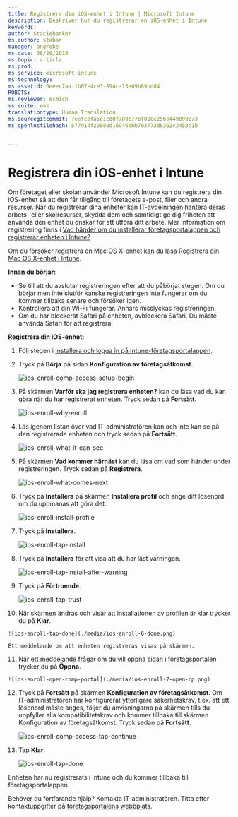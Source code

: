```yaml
---
title: Registrera din iOS-enhet i Intune | Microsoft Intune
description: Beskriver hur du registrerar en iOS-enhet i Intune
keywords: 
author: Staciebarker
ms.author: stabar
manager: angrobe
ms.date: 08/29/2016
ms.topic: article
ms.prod: 
ms.service: microsoft-intune
ms.technology: 
ms.assetid: 6eeec7aa-1b07-4ce3-894c-13e09b89bdd4
ROBOTS: 
ms.reviewer: esmich
ms.suite: ems
translationtype: Human Translation
ms.sourcegitcommit: 7eefcefa5e1cd0f789c77bf020c256e449099273
ms.openlocfilehash: 577d14f29880d16046bbb703773d6362c2458c1b


---
```



# Registrera din iOS-enhet i Intune

Om företaget eller skolan använder Microsoft Intune kan du registrera din iOS-enhet så att den får tillgång till företagets e-post, filer och andra resurser. När du registrerar dina enheter kan IT-avdelningen hantera deras arbets- eller skolresurser, skydda dem och samtidigt ge dig friheten att använda den enhet du önskar för att utföra ditt arbete. Mer information om registrering finns i [Vad händer om du installerar företagsportalappen och registrerar enheten i Intune?](what-happens-if-you-install-the-company-portal-app-and-enroll-your-device-in-intune-ios.md).

Om du försöker registrera en Mac OS X-enhet kan du läsa [Registrera din Mac OS X-enhet i Intune](enroll-your-device-in-intune-mac-os-x.md).

**Innan du börjar:**

- Se till att du avslutar registreringen efter att du påbörjat stegen. Om du börjar men inte slutför kanske registreringen inte fungerar om du kommer tillbaka senare och försöker igen.
- Kontrollera att din Wi-Fi fungerar. Annars misslyckas registreringen.
- Om du har blockerat Safari på enheten, avblockera Safari. Du måste använda Safari för att registrera.


**Registrera din iOS-enhet:**

1.  Följ stegen i [Installera och logga in på Intune-företagsportalappen](install-and-sign-in-to-the-intune-company-portal-app-ios.md).

2. Tryck på **Börja** på sidan **Konfiguration av företagsåtkomst**.

    ![ios-enroll-comp-access-setup-begin](./media/ios-enroll-1a-comp-access-setup.png)

3. På skärmen **Varför ska jag registrera enheten?** kan du läsa vad du kan göra när du har registrerat enheten. Tryck sedan på **Fortsätt**.

    ![ios-enroll-why-enroll](./media/ios-enroll-1b-why-enroll.png)

4. Läs igenom listan över vad IT-administratören kan och inte kan se på den registrerade enheten och tryck sedan på **Fortsätt**.

    ![ios-enroll-what-it-can-see](./media/ios-enroll-1c-we-care-privacy.png)

5.  På skärmen **Vad kommer härnäst** kan du läsa om vad som händer under registreringen. Tryck sedan på **Registrera**.

    ![ios-enroll-what-comes-next](./media/ios-enroll-1d-what-comes-next.png)

6.  Tryck på **Installera** på skärmen **Installera profil** och ange ditt lösenord om du uppmanas att göra det.

    ![ios-enroll-install-profile](./media/ios-enroll-2-mgt-profile-install.png)

7.  Tryck på **Installera**.

    ![ios-enroll-tap-install](./media/ios-enroll-3-mgt-profile-install-2.png)    

8.  Tryck på **Installera** för att visa att du har läst varningen.

    ![ios-enroll-tap-install-after-warning](./media/ios-enroll-4-warning.png)

9.  Tryck på **Förtroende**.

    ![ios-enroll-tap-trust](./media/ios-enroll-5-trust.png)

10.  När skärmen ändras och visar att installationen av profilen är klar trycker du på **Klar**.

    ![ios-enroll-tap-done](./media/ios-enroll-6-done.png)

    Ett meddelande om att enheten registreras visas på skärmen.

11.  När ett meddelande frågar om du vill öppna sidan i företagsportalen trycker du på **Öppna**.

    ![ios-enroll-open-comp-portal](./media/ios-enroll-7-open-cp.png)

12. Tryck på **Fortsätt** på skärmen **Konfiguration av företagsåtkomst**. Om IT-administratören har konfigurerat ytterligare säkerhetskrav, t.ex. att ett lösenord måste anges, följer du anvisningarna på skärmen tills du uppfyller alla kompatibilitetskrav och kommer tillbaka till skärmen Konfiguration av företagsåtkomst. Tryck sedan på **Fortsätt**.

    ![ios-enroll-comp-access-tap-continue](./media/ios-enroll-8-comp-access-setup-compliance.png)

13. Tap **Klar**.

    ![ios-enroll-tap-done](./media/ios-enroll-9-comp-access-setup-complete.png)

Enheten har nu registrerats i Intune och du kommer tillbaka till företagsportalappen.


Behöver du fortfarande hjälp? Kontakta IT-administratören. Titta efter kontaktuppgifter på [företagsportalens webbplats](http://portal.manage.microsoft.com).



<!--HONumber=Oct16_HO2-->


